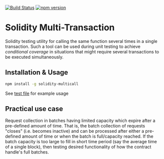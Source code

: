[![Build Status](https://travis-ci.org/bh2smith/solidity-multi-transaction.svg?branch=master)](https://travis-ci.org/bh2smith/solidity-multi-transaction)
[![npm version](https://badge.fury.io/js/solidity-multicall.svg)](https://badge.fury.io/js/solidity-multicall)

# Solidity Multi-Transaction
Solidity testing utility for calling the same function several times in a single transaction. Such a tool can be used during unit testing to achieve _conditional coverage_ in situations that might require several transactions to be executed simultaneously.

## Installation & Usage

```bash
npm install -g solidity-multicall
```


See [test file](https://github.com/bh2smith/solidity-multi-transaction/blob/master/test/test_multi.js) for example usage

## Practical use case


Request collection in batches having limited capacity which expire after a pre-defined amount of time.
That is, the batch collection of requests "closes" (i.e. becomes inactive) and can be processed after either a pre-defined amount of time or when the batch is full/capacity reached.
If the batch capacity is too large to fill in short time period (say the average time of a single block), then testing desired functionality of how the contract handle's full batches.
